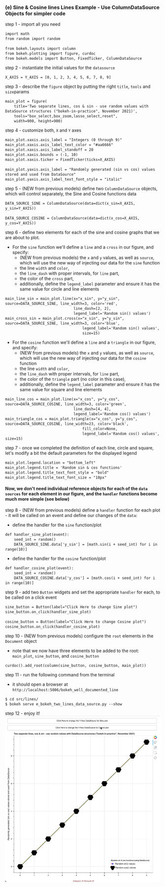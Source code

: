 ### (e) Sine & Cosine lines Lines Example - Use ColumnDataSource Objects for simpler code
step 1 - import all you need
```
import math
from random import random

from bokeh.layouts import column
from bokeh.plotting import figure, curdoc
from bokeh.models import Button, FixedTicker, ColumnDataSource
```

step 2 - instantiate the initial values for the `datasource`
```
X_AXIS = Y_AXIS = [0, 1, 2, 3, 4, 5, 6, 7, 8, 9]
```

step 3 - describe the `figure` object by putting the right `title`, `tools` and `size`params
```
main_plot = figure(
    title='Two separate lines, cos & sin - use random values with DataSource structures ("bokeh-in-practice", November 2021)',
    tools="box_select,box_zoom,lasso_select,reset",
    width=900, height=900)
```

step 4 - customize both, `X` and `Y` axes
```
main_plot.xaxis.axis_label = "Integers (0 through 9)"
main_plot.xaxis.axis_label_text_color = "#aa6666"
main_plot.xaxis.axis_label_standoff = 20
main_plot.xaxis.bounds = (-1, 10)
main_plot.xaxis.ticker = FixedTicker(ticks=X_AXIS)

main_plot.yaxis.axis_label = "Randomly generated (sin vs cos) values stored and used from DataSource"
main_plot.yaxis.axis_label_text_font_style = "italic"
```

step 5 - (NEW from previous models) define two `ColumnDataSource` objects, which will control separately, the Sine and Cosine functions data
```
DATA_SOURCE_SINE = ColumnDataSource(data=dict(x_sin=X_AXIS, y_sin=Y_AXIS))

DATA_SOURCE_COSINE = ColumnDataSource(data=dict(x_cos=X_AXIS, y_cos=Y_AXIS))
```

step 6 - define two elements for each of the sine and cosine graphs that we are about to plot.
- For the `sine` function we'll define a `line` and a `cross` in our figure, and specify:
  - (NEW from previous models) the `x` and `y` values, as well as `source`, which will use the new way of 
  injecting our data for the `sine` function
  - the line `width` and `color`,
  - the `line_dash` with proper intervals, for `line` part,
  - the color of the `cross` part,
  - additionally, define the `legend_label` parameter and ensure it has the same value for circle and line elements
```
main_line_sin = main_plot.line(x="x_sin", y="y_sin", source=DATA_SOURCE_SINE, line_width=3, color='red',
                               line_dash=[2, 2],
                               legend_label='Random sin() values')
main_cross_sin = main_plot.cross(x="x_sin", y="y_sin", source=DATA_SOURCE_SINE, line_width=3, color='blue',
                                   legend_label='Random sin() values',
                                   size=15)
```

- For the `cosine` function we'll define a `line` and a `triangle` in our figure, and specify:
  - (NEW from previous models) the `x` and `y` values, as well as `source`, which will use the new way of 
  injecting our data for the `cosine` function
  - the line `width` and `color`,
  - the `line_dash` with proper intervals, for `line` part,
  - the color of the `triangle` part (no color in this case),
  - additionally, define the `legend_label` parameter and ensure it has the same value for square and line elements
```
main_line_cos = main_plot.line(x="x_cos", y="y_cos", source=DATA_SOURCE_COSINE, line_width=3, color='green',
                               line_dash=[4, 4],
                               legend_label='Random cos() values')
main_triangle_cos = main_plot.triangle(x="x_cos", y="y_cos", source=DATA_SOURCE_COSINE, line_width=23, color='black',
                                   fill_color=None,
                                   legend_label='Random cos() values', size=15)
```

step 7 - once we completed the definition of each line, circle and square, let's modify a bit the default
parameters for the displayed legend
```
main_plot.legend.location = "bottom_left"
main_plot.legend.title = 'Random sin & cos functions'
main_plot.legend.title_text_font_style = "bold"
main_plot.legend.title_text_font_size = "10px"
```

#### Now, we don't need individual reference objects for each of the `data sources` for each element in our figure, and the `handler` functions become much more simple (see below)
step 8 - (NEW from previous models) define a `handler` function for each plot - it will be called on an event and define our changes
of the `data`:
- define the handler for the `sine` function/plot
```
def handler_sine_plot(event):
    seed_int = random()
    DATA_SOURCE_SINE.data['y_sin'] = [math.sin(i + seed_int) for i in range(10)]
```

- define the handler for the `cosine` function/plot
```
def handler_cosine_plot(event):
    seed_int = random()
    DATA_SOURCE_COSINE.data['y_cos'] = [math.cos(i + seed_int) for i in range(10)]
```

step 9 - add two `Button` widgets and set the appropriate `handler` for each, to be called on a click event
```
sine_button = Button(label="Click Here to change Sine plot")
sine_button.on_click(handler_sine_plot)

cosine_button = Button(label="Click Here to change Cosine plot")
cosine_button.on_click(handler_cosine_plot)
```

step 10 - (NEW from previous models) configure the `root` elements in the `Document` object
- note that we now have three elements to be added to the root: `main_plot`, `sine_button`, and `cosine_button`
```
curdoc().add_root(column(sine_button, cosine_button, main_plot))
```

step 11 - run the following command from the terminal
- it should open a browser at `http://localhost:5006/bokeh_well_documented_line`
```
$ cd src/lines/
$ bokeh serve e_bokeh_two_lines_data_source.py --show
```

step 12 - enjoy it!
![bokeh_simple_line.gif](../../images/lines/e_bokeh_two_lines_data_source.gif)